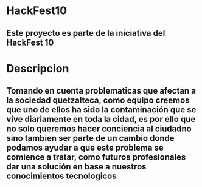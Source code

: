 # HackFest10
## Este proyecto es parte de la iniciativa del HackFest 10 
# Descripcion
## Tomando en cuenta problematicas que afectan a la sociedad quetzalteca, como equipo creemos que uno de ellos ha sido la contaminación que se vive diariamente en toda la cidad, es por ello que no solo queremos hacer conciencia al ciudadno sino tambien ser parte de un cambio donde podamos ayudar a que este problema se comience a tratar, como futuros profesionales dar una solución en base a nuestros conocimientos tecnologicos

